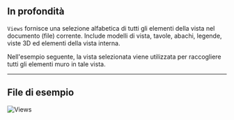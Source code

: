 ## In profondità
`Views` fornisce una selezione alfabetica di tutti gli elementi della vista nel documento (file) corrente. Include modelli di vista, tavole, abachi, legende, viste 3D ed elementi della vista interna.

Nell'esempio seguente, la vista selezionata viene utilizzata per raccogliere tutti gli elementi muro in tale vista.
___
## File di esempio

![Views](./DSRevitNodesUI.Views_img.jpg)
